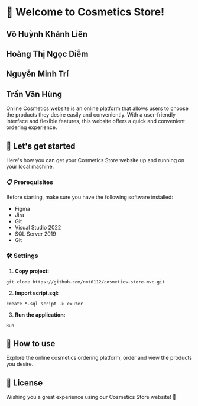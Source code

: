 # 🎉 Welcome to Cosmetics Store!

## Võ Huỳnh Khánh Liên
## Hoàng Thị Ngọc Diễm
## Nguyễn Minh Trí
## Trần Văn Hùng

Online Cosmetics website is an online platform that allows users to choose the products they desire easily and conveniently. With a user-friendly interface and flexible features, this website offers a quick and convenient ordering experience.

## 🚀 Let's get started

Here's how you can get your Cosmetics Store website up and running on your local machine.

### 📋 Prerequisites

Before starting, make sure you have the following software installed:
- Figma
- Jira
- Git
- Visual Studio 2022
- SQL Server 2019
- Git
### 🛠️ Settings

1. **Copy project:**
```
git clone https://github.com/nmt0112/cosmetics-store-mvc.git
```

2. **Import script.sql:**
```
create *.sql script -> exuter
```

3. **Run the application:**
```
Run
```

## 🎯 How to use

Explore the online cosmetics ordering platform, order and view the products you desire.

## 📜 License

Wishing you a great experience using our Cosmetics Store website! 🎈
